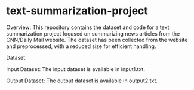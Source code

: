 # text-summarization-project

Overview:
This repository contains the dataset and code for a text summarization project focused on summarizing news articles from the CNN/Daily Mail website. The dataset has been collected from the website and preprocessed, with a reduced size for efficient handling.


Dataset:


Input Dataset: The input dataset is available in input1.txt.


Output Dataset: The output dataset is available in output2.txt.
